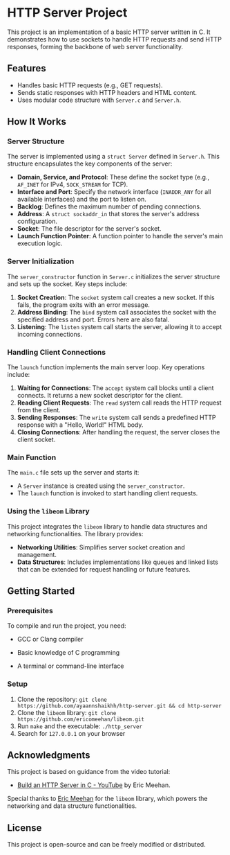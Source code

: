# HTTP Server Project

This project is an implementation of a basic HTTP server written in C. It demonstrates how to use sockets to handle HTTP requests and send HTTP responses, forming the backbone of web server functionality.

## Features
- Handles basic HTTP requests (e.g., GET requests).
- Sends static responses with HTTP headers and HTML content.
- Uses modular code structure with `Server.c` and `Server.h`.

## How It Works
### Server Structure
The server is implemented using a `struct Server` defined in `Server.h`. This structure encapsulates the key components of the server:
- **Domain, Service, and Protocol**: These define the socket type (e.g., `AF_INET` for IPv4, `SOCK_STREAM` for TCP).
- **Interface and Port**: Specify the network interface (`INADDR_ANY` for all available interfaces) and the port to listen on.
- **Backlog**: Defines the maximum number of pending connections.
- **Address**: A `struct sockaddr_in` that stores the server's address configuration.
- **Socket**: The file descriptor for the server's socket.
- **Launch Function Pointer**: A function pointer to handle the server's main execution logic.

### Server Initialization
The `server_constructor` function in `Server.c` initializes the server structure and sets up the socket. Key steps include:
1. **Socket Creation**: The `socket` system call creates a new socket. If this fails, the program exits with an error message.
2. **Address Binding**: The `bind` system call associates the socket with the specified address and port. Errors here are also fatal.
3. **Listening**: The `listen` system call starts the server, allowing it to accept incoming connections.

### Handling Client Connections
The `launch` function implements the main server loop. Key operations include:
1. **Waiting for Connections**: The `accept` system call blocks until a client connects. It returns a new socket descriptor for the client.
2. **Reading Client Requests**: The `read` system call reads the HTTP request from the client.
3. **Sending Responses**: The `write` system call sends a predefined HTTP response with a "Hello, World!" HTML body.
4. **Closing Connections**: After handling the request, the server closes the client socket.

### Main Function
The `main.c` file sets up the server and starts it:
- A `Server` instance is created using the `server_constructor`.
- The `launch` function is invoked to start handling client requests.

### Using the `libeom` Library
This project integrates the `libeom` library to handle data structures and networking functionalities. The library provides:
- **Networking Utilities**: Simplifies server socket creation and management.
- **Data Structures**: Includes implementations like queues and linked lists that can be extended for request handling or future features.

## Getting Started
### Prerequisites
To compile and run the project, you need:

- GCC or Clang compiler

- Basic knowledge of C programming

- A terminal or command-line interface

### Setup
1. Clone the repository:
```git clone https://github.com/ayaannshaikhh/http-server.git && cd http-server```
2. Clone the `libeom` library:
```git clone https://github.com/ericomeehan/libeom.git```
3. Run `make` and the executable:
```./http_server```
4. Search for `127.0.0.1` on your browser

## Acknowledgments

This project is based on guidance from the video tutorial:

- [Build an HTTP Server in C - YouTube](https://www.youtube.com/watch?v=gk6NL1pZi1M) by Eric Meehan.

Special thanks to [Eric Meehan](https://github.com/ericomeehan) for the `libeom` library, which powers the networking and data structure functionalities.

## License

This project is open-source and can be freely modified or distributed.